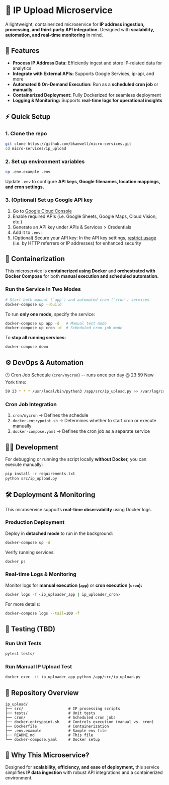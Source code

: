 # 🚀 IP Upload Microservice
A lightweight, containerized microservice for **IP address ingestion, processing, and third-party API integration.** Designed with **scalability, automation, and real-time monitoring** in mind.
  
  
## 📌 Features
- **Process IP Address Data:** Efficiently ingest and store IP-related data for analytics
- **Integrate with External APIs:** Supports Google Services, ip-api, and more
- **Automated & On-Demand Execution:** Run as a **scheduled cron job** or **manually**
- **Containerized Deployment:** Fully Dockerized for seamless deployment
- **Logging & Monitoring:** Supports **real-time logs for operational insights**
  
  
## **⚡ Quick Setup**
### 1. Clone the repo
```bash
git clone https://github.com/bkaewell/micro-services.git
cd micro-services/ip_upload
```

### 2. Set up environment variables
```bash
cp .env.example .env
```
Update `.env` to configure **API keys, Google filenames, location mappings, and cron settings.**

### 3. (Optional) Set up Google API key

1. Go to [Google Cloud Console](https://console.cloud.google.com/)
2. Enable required APIs (i.e. Google Sheets, Google Maps, Cloud Vision, etc.)
3. Generate an API key under APIs & Services > Credentials
4. Add it to `.env`:
5. (Optional) Secure your API key:
In the API key settings, [restrict usage](https://cloud.google.com/docs/authentication/api-keys#securing) (i.e. by HTTP referrers or IP addresses) for enhanced security
  
  
## 🐳 Containerization
This microservice is **containerized using Docker** and **orchestrated with Docker Compose** for both **manual execution and scheduled automation.**
### Run the Service in Two Modes
```bash
# Start both manual (`app`) and automated cron (`cron`) services
docker-compose up --build
```
To run **only one mode,** specify the service:
```bash
docker-compose up app -d   # Manual test mode
docker-compose up cron -d  # Scheduled cron job mode
```
To **stop all running services:**
```bash
docker-compose down
```
  
  
## ⚙️ DevOps & Automation
🕒 Cron Job Schedule (`cron/mycron`) -- runs once per day @ 23:59 New York time:
```bash
59 23 * * * /usr/local/bin/python3 /app/src/ip_upload.py >> /var/log/cron.log 2>&1
```

### Cron Job Integration
1. `cron/mycron` → Defines the schedule
2. `docker-entrypoint.sh` → Determines whether to start cron or execute manually
3. `docker-compose.yaml` → Defines the cron job as a separate service


## 👨‍💻 Development
For debugging or running the script locally **without Docker,** you can execute manually:
```bash
pip install -r requirements.txt
python src/ip_upload.py
```
  
  
## 🛠 Deployment & Monitoring
This microservice supports **real-time observability** using Docker logs.

### Production Deployment
Deploy in **detached mode** to run in the background:
```bash
docker-compose up -d
```
Verify running services:
```bash
docker ps
```

### Real-time Logs & Monitoring
Monitor logs for **manual execution (`app`)** or **cron execution (`cron`):**
```bash
docker logs -f <ip_uploader_app | ip_uploader_cron>
```
For more details:
```bash
docker-compose logs --tail=100 -f
```
  
  
## 🧨 Testing (TBD)
### Run Unit Tests
```bash
pytest tests/
```

### Run Manual IP Upload Test
```bash
docker exec -it ip_uploader_app python /app/src/ip_upload.py
```
  
  
## **📂 Repository Overview**
```
ip_upload/
├── src/                    # IP processing scripts
├── tests/                  # Unit tests
├── cron/                   # Scheduled cron jobs
├── docker-entrypoint.sh    # Controls execution (manual vs. cron)
├── Dockerfile              # Containerization
├── .env.example            # Sample env file
├── README.md               # This file
└── docker-compose.yaml     # Docker setup
```
  
  
## **📌 Why This Microservice?**
Designed for **scalability, efficiency, and ease of deployment,** this service simplifies **IP data ingestion** with robust API integrations and a containerized environment.
